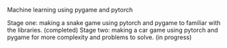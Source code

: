 Machine learning using pygame and pytorch

Stage one: making a snake game using pytorch and pygame to familiar with the libraries. (completed)
Stage two: making a car game using pytorch and pygame for more complexity and problems to solve. (in progress)
